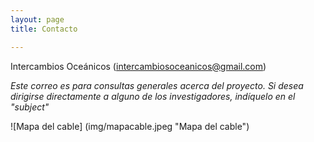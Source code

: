 ```yaml
---
layout: page
title: Contacto

---
```

Intercambios Oceánicos (<intercambiosoceanicos@gmail.com>)

*Este correo es para consultas generales acerca del proyecto. Si desea dirigirse directamente a alguno de los investigadores, indíquelo en el "subject"*

![Mapa del cable] (img/mapacable.jpeg "Mapa del cable")
